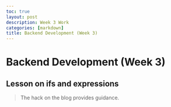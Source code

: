 ```yaml
---
toc: true
layout: post
description: Week 3 Work
categories: [markdown]
title: Backend Development (Week 3)
---
```

# Backend Development (Week 3)

## Lesson on ifs and expressions 
> The hack on the blog provides guidance.

